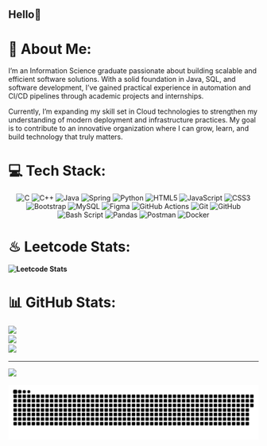 ## Hello👋

<!--
**Chandan-n-raj/Chandan-n-raj** is a ✨ _special_ ✨ repository because its `README.md` (this file) appears on your GitHub profile.

Here are some ideas to get you started:

- 🔭 I’m currently working on ...
- 🌱 I’m currently learning ...
- 👯 I’m looking to collaborate on ...
- 🤔 I’m looking for help with ...
- 💬 Ask me about ...
- 📫 How to reach me: ...
- 😄 Pronouns: ...
- ⚡ Fun fact: ...
-->

# 💫 About Me:
I’m an Information Science graduate passionate about building scalable and efficient software solutions. With a solid foundation in Java, SQL, and software development, I’ve gained practical experience in automation and CI/CD pipelines through academic projects and internships.

Currently, I’m expanding my skill set in Cloud technologies to strengthen my understanding of modern deployment and infrastructure practices. My goal is to contribute to an innovative organization where I can grow, learn, and build technology that truly matters.



  
# 💻 Tech Stack:
<div align="center">

![C](https://img.shields.io/badge/c-%2300599C.svg?style=for-the-badge&logo=c&logoColor=white) 
![C++](https://img.shields.io/badge/c++-%2300599C.svg?style=for-the-badge&logo=c%2B%2B&logoColor=white) 
![Java](https://img.shields.io/badge/java-%23ED8B00.svg?style=for-the-badge&logo=openjdk&logoColor=white) 
![Spring](https://img.shields.io/badge/spring-%236DB33F.svg?style=for-the-badge&logo=spring&logoColor=white) 
![Python](https://img.shields.io/badge/python-3670A0?style=for-the-badge&logo=python&logoColor=ffdd54) 
![HTML5](https://img.shields.io/badge/html5-%23E34F26.svg?style=for-the-badge&logo=html5&logoColor=white) 
![JavaScript](https://img.shields.io/badge/javascript-%23323330.svg?style=for-the-badge&logo=javascript&logoColor=%23F7DF1E) 
![CSS3](https://img.shields.io/badge/css3-%231572B6.svg?style=for-the-badge&logo=css3&logoColor=white) 
![Bootstrap](https://img.shields.io/badge/bootstrap-%238511FA.svg?style=for-the-badge&logo=bootstrap&logoColor=white) 
![MySQL](https://img.shields.io/badge/mysql-4479A1.svg?style=for-the-badge&logo=mysql&logoColor=white) 
![Figma](https://img.shields.io/badge/figma-%23F24E1E.svg?style=for-the-badge&logo=figma&logoColor=white) 
![GitHub Actions](https://img.shields.io/badge/github%20actions-%232671E5.svg?style=for-the-badge&logo=githubactions&logoColor=white) 
![Git](https://img.shields.io/badge/git-%23F05033.svg?style=for-the-badge&logo=git&logoColor=white) 
![GitHub](https://img.shields.io/badge/github-%23121011.svg?style=for-the-badge&logo=github&logoColor=white) 
![Bash Script](https://img.shields.io/badge/bash_script-%23121011.svg?style=for-the-badge&logo=gnu-bash&logoColor=white) 
![Pandas](https://img.shields.io/badge/pandas-%23150458.svg?style=for-the-badge&logo=pandas&logoColor=white)
![Postman](https://img.shields.io/badge/Postman-FF6C37?style=for-the-badge&logo=postman&logoColor=white) 
![Docker](https://img.shields.io/badge/docker-%230db7ed.svg?style=for-the-badge&logo=docker&logoColor=white)



</div>

<div>
  <h1><b>♨ Leetcode Stats:</h1> 
  
  ![Leetcode Stats](https://leetcard.jacoblin.cool/Chandan_N_raj?ext=heatmap)

</div>



# 📊 GitHub Stats:
![](https://github-readme-stats.vercel.app/api?username=Chandan-n-raj&theme=dark&hide_border=true&include_all_commits=false&count_private=false)<br/>
![](https://nirzak-streak-stats.vercel.app/?user=Chandan-n-raj&theme=dark&hide_border=false)<br/>
![](https://github-readme-stats.vercel.app/api/top-langs/?username=Chandan-n-raj&theme=dark&hide_border=true&include_all_commits=false&count_private=false&layout=compact)

---
[![](https://visitcount.itsvg.in/api?id=Chandan-n-raj&icon=2&color=0)](https://visitcount.itsvg.in)

<div align="center">
  
![snake gif](https://github.com/Chandan-n-raj/Chandan-n-raj/blob/output/github-snake-dark.svg)

</div>

<!-- Proudly created with GPRM ( https://gprm.itsvg.in ) -->
